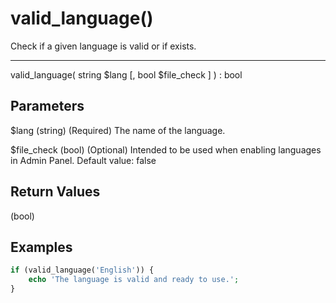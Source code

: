 # valid_language()

Check if a given language is valid or if exists.

---

valid_language( string $lang [, bool $file_check ] ) : bool

## Parameters

$lang (string) (Required) The name of the language.

$file_check (bool) (Optional) Intended to be used when enabling languages in Admin Panel. Default value: false

## Return Values

(bool)

## Examples

```php
if (valid_language('English')) {
    echo 'The language is valid and ready to use.';
}
```
